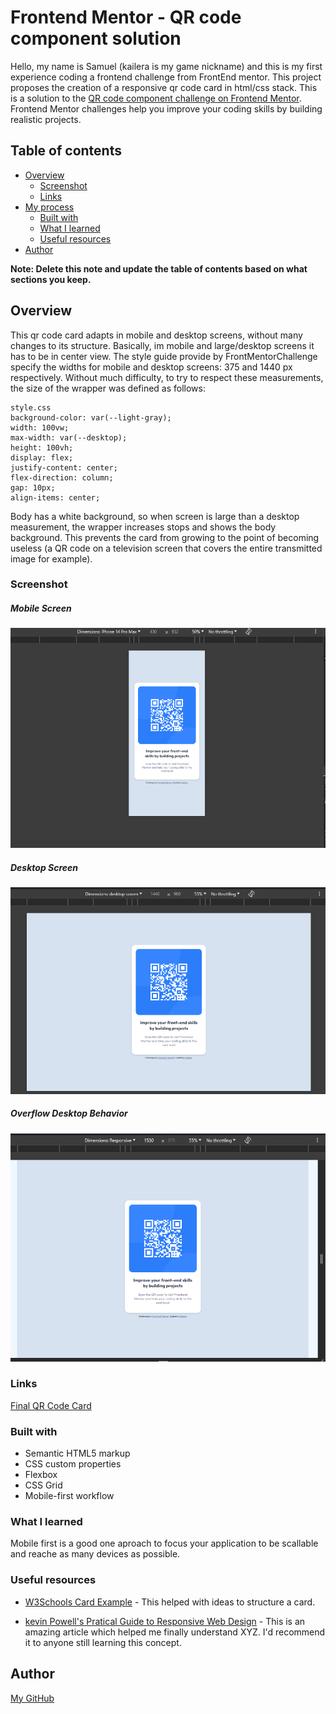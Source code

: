 # Frontend Mentor - QR code component solution

Hello, my name is Samuel (kailera is my game nickname) and this is my first experience coding a frontend challenge from FrontEnd mentor. This project proposes the creation of a responsive qr code card in html/css stack. This is a solution to the [QR code component challenge on Frontend Mentor](https://www.frontendmentor.io/challenges/qr-code-component-iux_sIO_H). Frontend Mentor challenges help you improve your coding skills by building realistic projects.

## Table of contents

- [Overview](#overview)
  - [Screenshot](#screenshot)
  - [Links](#links)
- [My process](#my-process)
  - [Built with](#built-with)
  - [What I learned](#what-i-learned)
  - [Useful resources](#useful-resources)
- [Author](#author)


**Note: Delete this note and update the table of contents based on what sections you keep.**

## Overview

This qr code card adapts in mobile and desktop screens, without many changes to its structure. Basically, im mobile and large/desktop screens it has to be in center view.
The style guide provide by FrontMentorChallenge specify the widths for mobile and desktop screens: 375 and 1440 px respectively. Without much difficulty, to try to respect these measurements, the size of the wrapper was defined as follows:

```
style.css
background-color: var(--light-gray);
width: 100vw;
max-width: var(--desktop);
height: 100vh;
display: flex;
justify-content: center;
flex-direction: column;
gap: 10px;
align-items: center;
```

Body has a white background, so when screen is large than a desktop measurement, the wrapper increases stops and shows the body background. This prevents the card from growing to the point of becoming useless (a QR code on a television screen that covers the entire transmitted image for example).

### Screenshot

##### Mobile Screen

![Mobile Screen](./images/screenshots/mobile%20screen.png)

##### Desktop Screen

![Desktop Screen](./images/screenshots/qrcode_desktop%20screen.png)

##### Overflow Desktop Behavior

![Overflow Desktop Behavior](./images/screenshots/overflow%20screen.png)

### Links

[Final QR Code Card ](https://kailera.github.io/qrcode/)

### Built with

- Semantic HTML5 markup
- CSS custom properties
- Flexbox
- CSS Grid
- Mobile-first workflow


### What I learned

Mobile first is a good one aproach to focus your application to be scallable and reache as many devices as possible.

### Useful resources

- [W3Schools Card Example](https://www.w3schools.com/howto/howto_css_cards.asp) - This helped with ideas to structure a card.

- [kevin Powell's Pratical Guide to Responsive Web Design](https://www.youtube.com/watch?v=x4u1yp3Msao&t=378s) - This is an amazing article which helped me finally understand XYZ. I'd recommend it to anyone still learning this concept.

## Author

[My GitHub](https://github.com/kailera)
